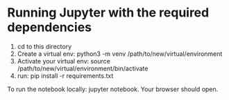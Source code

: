 # Running Jupyter with the required dependencies

1. cd to this directory
1. Create a virtual env: python3 -m venv /path/to/new/virtual/environment
2. Activate your virtual env: source /path/to/new/virtual/environment/bin/activate 
3. run: pip install -r requirements.txt

To run the notebook locally: jupyter notebook. Your browser should open.
